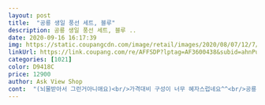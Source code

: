 ```yaml
---
layout: post 
title:  "공룡 생일 풍선 세트, 블루" 
description: 공룡 생일 풍선 세트, 블루 ..
date: 2020-09-16 16:17:39 
img: https://static.coupangcdn.com/image/retail/images/2020/08/07/12/7/8058f8a0-e607-44ca-9991-8a00572fbc8d.jpg 
linkUrl: https://link.coupang.com/re/AFFSDP?lptag=AF3600438&subid=ahnPublicAsk&pageKey=1521772489&itemId=2611212836&vendorItemId=70607265730&traceid=V0-113-92828aca2e199dfb 
categories: [1021] 
color: D9418C 
price: 12900 
author: Ask View Shop 
cont:  "(뇌물받아서 그런거아니애요)<br/>가격대비 구성이 너무 혜자스럽네요^^<br/>공룡쟁이 아들위해 샀어요 배송도빠르고 너무예쁘네요<br/>기대이상으로 너무좋아요!<br/>바람은 계속 주입이 가능합니당!!<br/>바람은 적당히ㅎ우린 몇게 터트려버렸네요ㅋ<br/>사은품으로주신 불빛풍선 넘이뿌네요<br/>아빠랑 바람넣어야하는 수고로움이 있지만<br/>아이가 너무 좋아해요^^<br/>아이도 무지무지 좋아합니당!! 서비스로 주신 물품도 좋았어요 번창하세여 ^^<br/>어제 우리아이 생일 잘 했습니다<br/>완전강추 두번세번네번 계속 구입할듯합니다!<br/>요즘 밖에 나가기가 힘드니<br/>은박풍선이라 내가 터뜨리지 않는이상 영구적으로 사용가능해요!<br/>일단 배송 칼이구요!<br/>저는 벽지에 부착했는데 잘떨어져요ㅠ 아무래도 유리에 부착하시는게 더 좋을듯해요풍선인형 사이즈들도 생각보다 엄청커요ㅋㅋㅋ 비교하시라고 아들이 서있는사진 함께올려요! 90센치 입니다^^♡<br/>좋은상품 저렴하게 주셔서 감사합니다^^<br/>즐거워하는 아이생각하니 기분은 좋아요<br/>집에서라도 요렇게 생일기분 내봐요<br/>코로나때문에 외식도 못하고 두돌된 아들 생일파티 집에서 멋지게 꾸며주고싶어 주문했어요ㅋㅋㅋ<br/>" 
---
```

